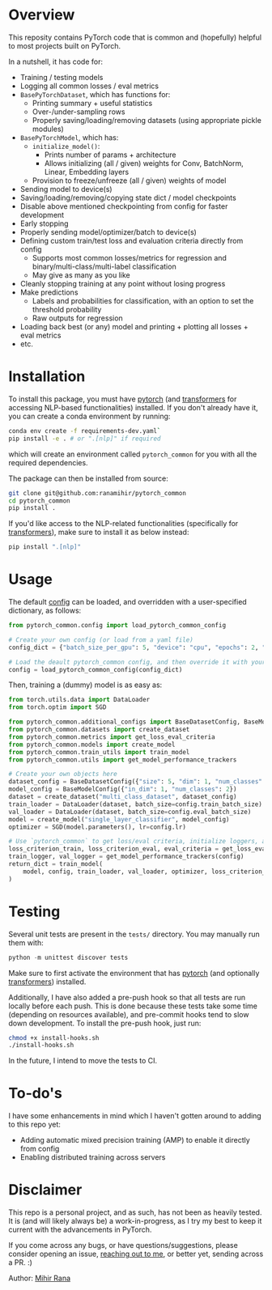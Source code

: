 
# Overview

This reposity contains PyTorch code that is common and (hopefully) helpful to most projects built on PyTorch.

In a nutshell, it has code for:
  - Training / testing models
  - Logging all common losses / eval metrics
  - `BasePyTorchDataset`, which has functions for:
    - Printing summary + useful statistics
    - Over-/under-sampling rows
    - Properly saving/loading/removing datasets (using appropriate pickle modules)
  - `BasePyTorchModel`, which has:
    - `initialize_model()`:
      - Prints number of params + architecture
      - Allows initializing (all / given) weights for Conv, BatchNorm, Linear, Embedding layers
    - Provision to freeze/unfreeze (all / given) weights of model
  - Sending model to device(s)
  - Saving/loading/removing/copying state dict / model checkpoints
  - Disable above mentioned checkpointing from config for faster development
  - Early stopping
  - Properly sending model/optimizer/batch to device(s)
  - Defining custom train/test loss and evaluation criteria directly from config
    - Supports most common losses/metrics for regression and binary/multi-class/multi-label classification
    - May give as many as you like
  - Cleanly stopping training at any point without losing progress
  - Make predictions
    - Labels and probabilities for classification, with an option to set the threshold probability
    - Raw outputs for regression
  - Loading back best (or any) model and printing + plotting all losses + eval metrics
  - etc.

# Installation
To install this package, you must have [pytorch](https://pytorch.org/) (and [transformers](https://github.com/huggingface/transformers) for accessing NLP-based functionalities) installed.
If you don't already have it, you can create a conda environment by running:
```bash
conda env create -f requirements-dev.yaml`
pip install -e . # or ".[nlp]" if required
```
which will create an environment called `pytorch_common` for you with all the required dependencies.


The package can then be installed from source:
```bash
git clone git@github.com:ranamihir/pytorch_common
cd pytorch_common
pip install .
```

If you'd like access to the NLP-related functionalities (specifically for [transformers](https://github.com/huggingface/transformers/)), make sure to install it as below instead:
```bash
pip install ".[nlp]"
```

# Usage

The default [config](https://github.com/ranamihir/pytorch_common/blob/master/pytorch_common/configs/config.yaml) can be loaded, and overridden with a user-specified dictionary, as follows:
```python
from pytorch_common.config import load_pytorch_common_config

# Create your own config (or load from a yaml file)
config_dict = {"batch_size_per_gpu": 5, "device": "cpu", "epochs": 2, "lr": 1e-3, "disable_checkpointing": True}

# Load the deault pytorch_common config, and then override it with your own custom one
config = load_pytorch_common_config(config_dict)
```

Then, training a (dummy) model is as easy as:
```python
from torch.utils.data import DataLoader
from torch.optim import SGD

from pytorch_common.additional_configs import BaseDatasetConfig, BaseModelConfig
from pytorch_common.datasets import create_dataset
from pytorch_common.metrics import get_loss_eval_criteria
from pytorch_common.models import create_model
from pytorch_common.train_utils import train_model
from pytorch_common.utils import get_model_performance_trackers

# Create your own objects here
dataset_config = BaseDatasetConfig({"size": 5, "dim": 1, "num_classes": 2})
model_config = BaseModelConfig({"in_dim": 1, "num_classes": 2})
dataset = create_dataset("multi_class_dataset", dataset_config)
train_loader = DataLoader(dataset, batch_size=config.train_batch_size)
val_loader = DataLoader(dataset, batch_size=config.eval_batch_size)
model = create_model("single_layer_classifier", model_config)
optimizer = SGD(model.parameters(), lr=config.lr)

# Use `pytorch_common` to get loss/eval criteria, initialize loggers, and train the model
loss_criterion_train, loss_criterion_eval, eval_criteria = get_loss_eval_criteria(config, reduction="mean")
train_logger, val_logger = get_model_performance_trackers(config)
return_dict = train_model(
    model, config, train_loader, val_loader, optimizer, loss_criterion_train, loss_criterion_eval, eval_criteria, train_logger, val_logger
)
```


# Testing

Several unit tests are present in the `tests/` directory. You may manually run them with:

```python
python -m unittest discover tests
```

Make sure to first activate the environment that has [pytorch](https://pytorch.org/) (and optionally [transformers](https://github.com/huggingface/transformers)) installed.

Additionally, I have also added a pre-push hook so that all tests are run locally before each push.
This is done because these tests take some time (depending on resources available), and pre-commit hooks tend to slow down development.
To install the pre-push hook, just run:

```bash
chmod +x install-hooks.sh
./install-hooks.sh
```

In the future, I intend to move the tests to CI.

# To-do's

I have some enhancements in mind which I haven't gotten around to adding to this repo yet:
  - Adding automatic mixed precision training (AMP) to enable it directly from config
  - Enabling distributed training across servers


# Disclaimer

This repo is a personal project, and as such, has not been as heavily tested. It is (and will likely always be) a work-in-progress, as I try my best to keep it current with the advancements in PyTorch.

If you come across any bugs, or have questions/suggestions, please consider opening an issue, [reaching out to me](mailto:ranamihir@gmail.com), or better yet, sending across a PR. :)

Author: [Mihir Rana](https://github.com/ranamihir)
